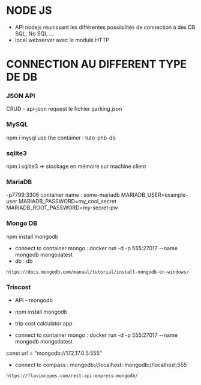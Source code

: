 # NODE JS

- API nodejs réunissant les différentes possibilités de connection à des DB SQL, No SQL ...
- local webserver avec le module HTTP 

# CONNECTION AU DIFFERENT TYPE DE DB


### JSON API

CRUD - api-json request le fichier parking.json

### MySQL

npm i mysql
use the container : tuto-phb-db

### sqlite3

npm i sqlite3
=> stockage en mémoire sur machine client


### MariaDB

-p7799:3306
container name : some-mariadb
MARIADB_USER=example-user
MARIADB_PASSWORD=my_cool_secret
MARIADB_ROOT_PASSWORD=my-secret-pw


### Mongo DB

npm install mongodb
- connect to container mongo : 
docker run -d -p 555:27017 --name mongodb mongo:latest
- db : db

`https://docs.mongodb.com/manual/tutorial/install-mongodb-on-windows/`


### Triscost

- API - mongodb
- npm install mongodb
- trip cost calculator app

- connect to container mongo : 
docker run -d -p 555:27017 --name mongodb mongo:latest

const url = "mongodb://172.17.0.5:555"

- connect to compass : 
mongodb://localhost:<numerodeport>
mongodb://localhost:555



`https://flaviocopes.com/rest-api-express-mongodb/`
